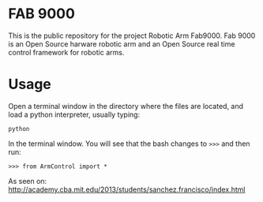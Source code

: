 FAB 9000
========

This is the public repository for the project Robotic Arm Fab9000. Fab 9000 is an Open Source harware robotic arm and an Open Source real time control framework for robotic arms.

Usage
=====
Open a terminal window in the directory where the files are located, and load a python interpreter, usually typing:

`python`

In the terminal window. You will see that the bash changes to `>>>` and then run:

`>>> from ArmControl import *`

As seen on: http://academy.cba.mit.edu/2013/students/sanchez.francisco/index.html
